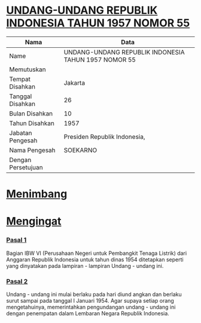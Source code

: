 # [UNDANG-UNDANG REPUBLIK INDONESIA TAHUN 1957 NOMOR 55](http://example.org/legal/document/uu/1957/55)

| Nama | Data |
| ------ | ----- |
|Name|UNDANG-UNDANG REPUBLIK INDONESIA TAHUN 1957 NOMOR 55|
|Memutuskan||
|Tempat Disahkan|Jakarta|
|Tanggal Disahkan|26|
|Bulan Disahkan|10|
|Tahun Disahkan|1957|
|Jabatan Pengesah|Presiden Republik Indonesia,|
|Nama Pengesah|SOEKARNO|
|Dengan Persetujuan||
# [Menimbang](http://example.org/legal/document/uu/1957/55/menimbang)

# [Mengingat](http://example.org/legal/document/uu/1957/55/mengingat)


### [Pasal 1](http://example.org/legal/document/uu/1957/55/pasal/0001)
Bagian IBW VI (Perusahaan Negeri untuk Pembangkit Tenaga Listrik) dari Anggaran Republik Indonesia untuk tahun dinas 1954 ditetapkan seperti yang dinyatakan pada lampiran - lampiran Undang - undang ini.


### [Pasal 2](http://example.org/legal/document/uu/1957/55/pasal/0002)
Undang - undang ini mulai berlaku pada hari diund angkan dan berlaku surut sampai pada tanggal I Januari 1954. Agar supaya setiap orang mengetahuinya, memerintahkan pengundangan undang - undang ini dengan penempatan dalam Lembaran Negara Republik Indonesia.
